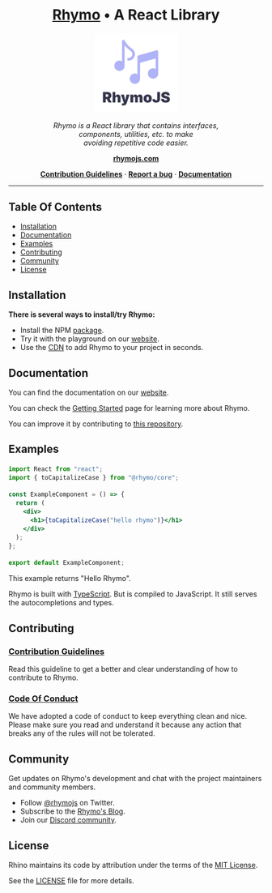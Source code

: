 <!-- markdownlint-disable MD033 -->

<h1 align="center">
  <a href="https://rhymojs.com/">Rhymo</a> • A React Library
</h1>

<p align="center">
  <img src="./assets/logo.svg" width="165" />
</p>

<p align="center">
  <i>
    Rhymo is a React library that contains interfaces, <br /> components, utilities, etc. to make <br /> avoiding repetitive code easier.
  </i>
</p>

<p align="center">
  <a href="https://rhymojs.com">
    <b>rhymojs.com</b>
  </a>
</p>

<p align="center">
  <a href="https://github.com/xeptao/rhymojs/blob/dev/CONTRIBUTING.md"><b>Contribution Guidelines</b></a> · <a href="https://github.com/xeptao/rhymojs/issues/new"><b>Report a bug</b></a> · <a href="https://rhymojs.com/docs/"><b>Documentation</b></a>
</p>

---

## Table Of Contents

- [Installation](#installation)
- [Documentation](#documentation)
- [Examples](#examples)
- [Contributing](#contributing)
- [Community](#community)
- [License](#license)

## Installation

**There is several ways to install/try Rhymo:**

- Install the NPM [package](https://www.npmjs.com/package/@rhymo/core).
- Try it with the playground on our [website](https://rhymojs.com).
- Use the [CDN](https://unpkg.com/@rhymo/core@latest/index.js) to add Rhymo to your project in seconds.

## Documentation

You can find the documentation on our [website](https://rhymojs.com/docs/).

You can check the [Getting Started](https://rhymojs.com/docs/getting-started/) page for learning more about Rhymo.

You can improve it by contributing to [this repository](https://github.com/xeptao/rhymojs/).

## Examples

```jsx
import React from "react";
import { toCapitalizeCase } from "@rhymo/core";

const ExampleComponent = () => {
  return (
    <div>
      <h1>{toCapitalizeCase("hello rhymo")}</h1>
    </div>
  );
};

export default ExampleComponent;
```

This example returns "Hello Rhymo".

Rhymo is built with [TypeScript](https://www.typescriptlang.org/). But is compiled to JavaScript. It still serves the autocompletions and types.

## Contributing

### [Contribution Guidelines](https://github.com/xeptao/rhymojs/blob/dev/CONTRIBUTING.md)

Read this guideline to get a better and clear understanding of how to contribute to Rhymo.

### [Code Of Conduct](https://github.com/xeptao/rhymojs/blob/dev/CODE_OF_CONDUCT.md)

We have adopted a code of conduct to keep everything clean and nice. Please make sure you read and understand it because any action that breaks any of the rules will not be tolerated.

## Community

Get updates on Rhymo's development and chat with the project maintainers and community members.

- Follow [@rhymojs](https://twitter.com/rhymojs/) on Twitter.
- Subscribe to the [Rhymo's Blog](https://rhymojs.com/blog/).
- Join our [Discord community](https://discord.gg/rhymojs/).

## License

Rhino maintains its code by attribution under the terms of the [MIT License](http://opensource.org/licenses/mit-license).

See the [LICENSE](https://github.com/xeptao/rhymojs/blob/dev/LICENSE) file for more details.
